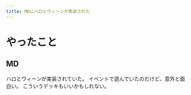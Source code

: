 ```yaml
---
title: MDにハロとウィーンが実装された
---
```


# やったこと

## MD

ハロとウィーンが実装されていた。
イベントで遊んでいたのだけど、意外と面白い。
こういうデッキもいいかもしれない。
